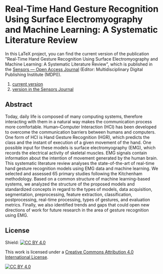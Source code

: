# Real-Time Hand Gesture Recognition Using Surface Electromyography and Machine Learning: A Systematic Literature Review

In this LaTeX project, you can find the current version of the publication "Real-Time Hand Gesture Recognition Using Surface Electromyography and Machine Learning: A Systematic Literature Review", which is published in the [Sensors — Open Access Journal](https://www.mdpi.com/journal/sensors) (Editor: Multidisciplinary Digital Publishing Institute (MDPI)).  

1. [current version](https://github.com/andresjarami/Real-Time-Hand-Gesture-Recognition-Using-Surface-Electromyography-and-Machine-Learning-A-Systematic/blob/master/sensors-669931-proof.pdf)
2. [version in the Sensors Journal](https://www.mdpi.com/1424-8220/20/9/2467)

## Abstract

Today, daily life is composed of many computing systems, therefore interacting with them in a natural way makes the communication process more comfortable. Human–Computer Interaction (HCI) has been developed to overcome the communication barriers between humans and
computers. One form of HCI is Hand Gesture Recognition (HGR), which predicts the class and the instant of execution of a given movement of the hand. One possible input for these models is surface electromyography (EMG), which records the electrical activity of skeletal muscles. EMG signals contain information about the intention of movement generated by the human brain. This systematic literature review analyses the state-of-the-art of real-time hand gesture recognition models using EMG data and machine learning. We selected and assessed 65 primary studies following the Kitchenham methodology. Based on a common structure of machine learning-based systems, we analyzed
the structure of the proposed models and standardized concepts in regard to the types of models, data acquisition, segmentation, preprocessing, feature extraction, classification, postprocessing, real-time processing, types of gestures, and evaluation metrics. Finally, we also identified trends and gaps that could open new directions of work for future research in the area of gesture recognition using EMG.

## License

Shield: [![CC BY 4.0][cc-by-shield]][cc-by]

This work is licensed under a [Creative Commons Attribution 4.0 International
License][cc-by].

[![CC BY 4.0][cc-by-image]][cc-by]

[cc-by]: http://creativecommons.org/licenses/by/4.0/
[cc-by-image]: https://i.creativecommons.org/l/by/4.0/88x31.png
[cc-by-shield]: https://img.shields.io/badge/License-CC%20BY%204.0-lightgrey.svg

